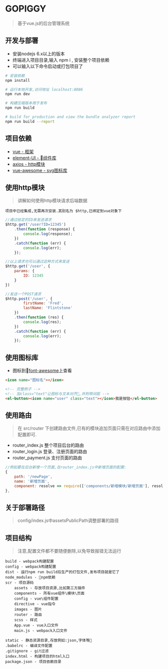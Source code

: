 # GOPIGGY

> 基于vue.js的后台管理系统

## 开发与部署
- 安装nodejs 6.x以上的版本
- 终端进入项目目录,输入 npm i , 安装整个项目依赖
- 可以输入以下命令启动或打包项目了
``` bash
# 安装依赖
npm install

# 运行本地开发,访问地址 localhost:8086
npm run dev

# 构建压缩版本用于发布
npm run build

# build for production and view the bundle analyzer report
npm run build --report
```

## 项目依赖
- [vue - 框架](https://cn.vuejs.org/v2)
- [element-UI - 组件库](http://element.eleme.io/1.3/#/zh-CN/component/installation)
- [axios - http模块](http://www.jianshu.com/p/df464b26ae58)
- [vue-awesome - svg图标库](http://fontawesome.dashgame.com/)


## 使用http模块
>讲解如何使用http模块请求后端数据

    项目中已经集成,无需再次安装.其别名为 $http,已绑定到vue对象下
```js
//通过给定的ID来发送请求
$http.get('/user?ID=12345')
    .then(function (response) {
        console.log(response);
    })
    .catch(function (err) {
        console.log(err);
    });

//以上请求也可以通过这种方式来发送
$http.get('/user', {
    params: {
        ID: 12345
    }
})

//发送一个POST请求
$http.post('/user', {
        firstName: 'Fred',
        lastName: 'Flintstone'
    })
    .then(function (res) {
        console.log(res);
    })
    .catch(function (err) {
        console.log(err);
    });

```

## 使用图标库
- 图标到[font-awesome](http://fontawesome.dashgame.com/)上查看
```html
<icon name="图标名"></icon>

<!-- 完整例子 -->
<!-- 加class="text"让图标与文本对齐,并附带间距 -->
<el-button><icon name="user" class="text"></icon>我是按钮</el-button>
```

## 使用路由
>在 src/router 下创建路由文件,已有的模块追加页面只需在对应路由中添加配置即可.
- router_index.js 整个项目后台的路由
- router_login.js 登录、注册页面的路由
- router_payment.js 支付页面的路由
```js
//例如要在后台新增一个页面,在router_index.js中新增页面的配置:
{
    path: '/newPage',
    name: '新增页面',
    component: resolve => require(['components/新增模块/新增页面'], resolve),
},
```

## 关于部署路径
>config/index.js中assetsPublicPath调整部署的路径

## 项目结构
>注意,配置文件都不要随便删除,以免导致报错无法运行

    build - webpack构建配置
    config - webpack构建配置
    dist - 运行npm run build后生产的打包文件,发布项目就是它了
    node_modules - npm依赖
    scr - 项目源码
        assets - 存放项目资源,比如第三方插件
        components - 所有vue组件\模块\页面
        config - vue\组件配置
        directive - vue指令
        images - 图片
        router - 路由
        scss - 样式
        App.vue - vue入口文件
        main.js - webpack入口文件

    static - 静态资源目录,存放例如:json,字体等
    .babelrc - 编译文件配置
    .gitignore - git过滤
    index.html - 构建项目的html入口
    package.json - 项目依赖目录